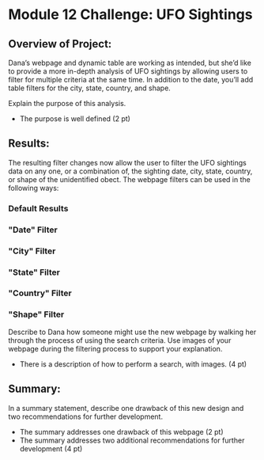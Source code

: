 # Module 12 Challenge: UFO Sightings

## Overview of Project: 
Dana’s webpage and dynamic table are working as intended, but she’d like to provide a more in-depth analysis of UFO sightings by allowing users to filter for multiple criteria at the same time. In addition to the date, you’ll add table filters for the city, state, country, and shape.

Explain the purpose of this analysis. 
- The purpose is well defined (2 pt)

## Results: 
The resulting filter changes now allow the user to filter the UFO sightings data on any one, or a combination of, the sighting date, city, state, country, or shape of the unidentified obect. The webpage filters can be used in the following ways:
### Default Results

### "Date" Filter

### "City" Filter

### "State" Filter

### "Country" Filter

### "Shape" Filter


Describe to Dana how someone might use the new webpage by walking her through the process of using the search criteria. Use images of your webpage during the filtering process to support your explanation.  
- There is a description of how to perform a search, with images. (4 pt)

## Summary: 
In a summary statement, describe one drawback of this new design and two recommendations for further development.
- The summary addresses one drawback of this webpage (2 pt)
- The summary addresses two additional recommendations for further development (4 pt)

